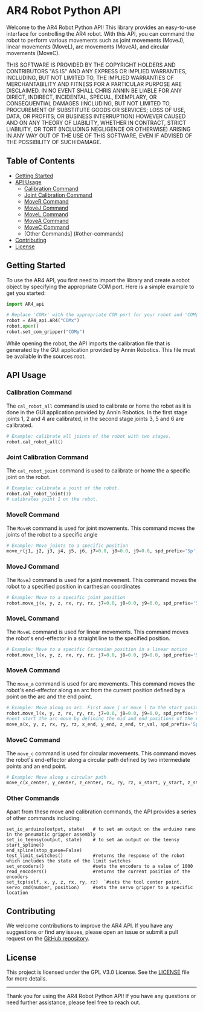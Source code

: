 # AR4 Robot Python API

Welcome to the AR4 Robot Python API! This library provides an easy-to-use interface for controlling the AR4 robot. With this API, you can command the robot to perform various movements such as joint movements (MoveJ), linear movements (MoveL), arc movements (MoveA), and circular movements (MoveC).

THIS SOFTWARE IS PROVIDED BY THE COPYRIGHT HOLDERS AND CONTRIBUTORS "AS IS" AND
ANY EXPRESS OR IMPLIED WARRANTIES, INCLUDING, BUT NOT LIMITED TO, THE IMPLIED
WARRANTIES OF MERCHANTABILITY AND FITNESS FOR A PARTICULAR PURPOSE ARE
DISCLAIMED. IN NO EVENT SHALL CHRIS ANNIN BE LIABLE FOR ANY
DIRECT, INDIRECT, INCIDENTAL, SPECIAL, EXEMPLARY, OR CONSEQUENTIAL DAMAGES
(INCLUDING, BUT NOT LIMITED TO, PROCUREMENT OF SUBSTITUTE GOODS OR SERVICES;
LOSS OF USE, DATA, OR PROFITS; OR BUSINESS INTERRUPTION) HOWEVER CAUSED AND
ON ANY THEORY OF LIABILITY, WHETHER IN CONTRACT, STRICT LIABILITY, OR TORT
(INCLUDING NEGLIGENCE OR OTHERWISE) ARISING IN ANY WAY OUT OF THE USE OF THIS
SOFTWARE, EVEN IF ADVISED OF THE POSSIBILITY OF SUCH DAMAGE.

## Table of Contents
- [Getting Started](#getting-started)
- [API Usage](#api-usage)
  - [Calibration Command](#calibration-command)
  - [Joint Calibration Command](#joint-calibration-command)
  - [MoveR Command](#mover-command)
  - [MoveJ Command](#movej-command)
  - [MoveL Command](#movel-command)
  - [MoveA Command](#movea-command)
  - [MoveC Command](#movec-command)
  - [Other Commands] (#other-commands)
- [Contributing](#contributing)
- [License](#license)

## Getting Started

To use the AR4 API, you first need to import the library and create a robot object by specifying the appropriate COM port. Here is a simple example to get you started:

```python
import AR4_api

# Replace 'COMx' with the appropriate COM port for your robot and 'COMy' with the  COM port for the pneumatic or servo gripper.
robot = AR4_api.AR4("COMx")
robot.open()
robot.set_com_gripper("COMy")
```
While opening the robot, the API imports the calibration file that is generated by the GUI application provided by Annin Robotics. This file must be available in the sources root.

## API Usage

### Calibration Command

The `cal_robot_all` command is used to calibrate or home the robot as it is done in the GUI application provided by Annin Robotics. In the first stage joints 1, 2 and 4 are calibrated, in the second stage joints 3, 5 and 6 are calibrated.

```python
# Example: calibrate all joints of the robot with two stages.
robot.cal_robot_all()
```

### Joint Calibration Command

The `cal_robot_joint` command is used to calibrate or home the a specific joint on the robot.

```python
# Example: calibrate a joint of the robot.
robot.cal_robot_joint(1)
# calibrates joint 1 on the robot.
```

### MoveR Command

The `MoveR` command is used for joint movements. This command moves the joints of the robot to a specific angle

```python
# Example: Move joints to a specific position
move_r(j1, j2, j3, j4, j5, j6, j7=0.0, j8=0.0, j9=0.0, spd_prefix='Sp', speed=25, acceleration=20, deceleration=20, acc_ramp=100, wrist_config='F')
```

### MoveJ Command

The `MoveJ` command is used for a joint movement. This command moves the robot to a specified position in carthesian coordinates

```python
# Example: Move to a specific joint position
robot.move_j(x, y, z, rx, ry, rz, j7=0.0, j8=0.0, j9=0.0, spd_prefix='Sp', speed=25, acceleration=20, deceleration=20, acc_ramp=100, wrist_config='F'):
```

### MoveL Command

The `MoveL` command is used for linear movements. This command moves the robot's end-effector in a straight line to the specified position.

```python
# Example: Move to a specific Cartesian position in a linear motion
robot.move_l(x, y, z, rx, ry, rz, j7=0.0, j8=0.0, j9=0.0, spd_prefix='Sp', speed=25, acceleration=20, deceleration=20, acc_ramp=100, rnd=0, wrist_config='F', dis_wrist=False)
```

### MoveA Command

The `move_a` command is used for arc movements. This command moves the robot's end-effector along an arc from the current position defined by a point on the arc and the end point.

```python
# Example: Move along an arc. First move_j or move_l to the start position.
robot.move_l(x, y, z, rx, ry, rz, j7=0.0, j8=0.0, j9=0.0, spd_prefix='Sp', speed=25, acceleration=20, deceleration=20, acc_ramp=100, rnd=0, wrist_config='F', dis_wrist=False)
#next start the arc move by defining the mid and end positions of the robot along the arc.
move_a(x, y, z, rx, ry, rz, x_end, y_end, z_end, tr_val, spd_prefix='Sp', speed=25, acceleration=20, deceleration=20, acc_ramp=100, wrist_config='F')
```

### MoveC Command

The `move_c` command is used for circular movements. This command moves the robot's end-effector along a circular path defined by two intermediate points and an end point.

```python
# Example: Move along a circular path
move_c(x_center, y_center, z_center, rx, ry, rz, x_start, y_start, z_start, x_plain, y_plain, z_plain, tr_val, spd_prefix='Sp', speed=25, acceleration=20, deceleration=20, acc_ramp=100, wrist_config='F')
```

### Other Commands
Apart from these move and calibration commands, the API provides a series of other commands including:
```
set_io_arduino(output, state) 	# to set an output on the arduino nano in the pneumatic gripper assembly
set_io_teensy(output, state)	# to set an output on the teensy
start_spline()
end_spline(stop_queue=False)
test_limit_switches()			#returns the response of the robot which includes the state of the limit switches
set_encoders()					#sets the encoders to a value of 1000
read_encoders()					#returns the current position of the encoders
set_tcp(self, x, y, z, rx, ry, rz)	`#sets the tool center point.
servo_cmd(number, position)		#sets the servo gripper to a specific location
```



## Contributing

We welcome contributions to improve the AR4 API. If you have any suggestions or find any issues, please open an issue or submit a pull request on the [GitHub repository](https://github.com/Jones1403/AR4_PyAPI).

## License

This project is licensed under the GPL V3.0 License. See the [LICENSE](LICENSE) file for more details.

---

Thank you for using the AR4 Robot Python API! If you have any questions or need further assistance, please feel free to reach out.
